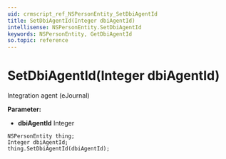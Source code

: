 ```yaml
---
uid: crmscript_ref_NSPersonEntity_SetDbiAgentId
title: SetDbiAgentId(Integer dbiAgentId)
intellisense: NSPersonEntity.SetDbiAgentId
keywords: NSPersonEntity, GetDbiAgentId
so.topic: reference
---
```


# SetDbiAgentId(Integer dbiAgentId)

Integration agent (eJournal)

**Parameter:** 
* **dbiAgentId** Integer

```crmscript
NSPersonEntity thing;
Integer dbiAgentId;
thing.SetDbiAgentId(dbiAgentId);
```

